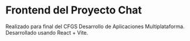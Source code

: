 # Frontend del Proyecto Chat

Realizado para final del CFGS Desarrollo de Aplicaciones Multiplataforma. Desarrollado usando React + Vite.
